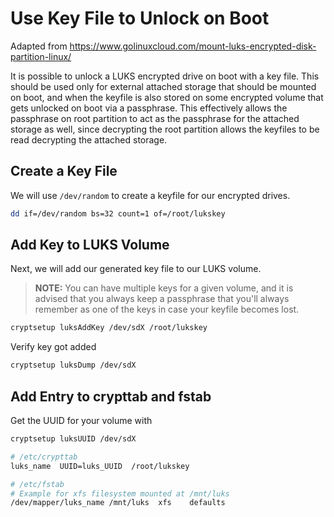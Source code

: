 # Use Key File to Unlock on Boot

Adapted from <https://www.golinuxcloud.com/mount-luks-encrypted-disk-partition-linux/>

It is possible to unlock a LUKS encrypted drive on boot with a key file. This should be used only for external attached storage that should be mounted on boot, and when the keyfile is also stored on some encrypted volume that gets unlocked on boot via a passphrase. This effectively allows the passphrase on root partition to act as the passphrase for the attached storage as well, since decrypting the root partition allows the keyfiles to be read decrypting the attached storage.

## Create a Key File

We will use `/dev/random` to create a keyfile for our encrypted drives.

```bash
dd if=/dev/random bs=32 count=1 of=/root/lukskey
```

## Add Key to LUKS Volume

Next, we will add our generated key file to our LUKS volume.

> **NOTE:** You can have multiple keys for a given volume, and it is advised that you always keep a passphrase that you'll always remember as one of the keys in case your keyfile becomes lost.

```bash
cryptsetup luksAddKey /dev/sdX /root/lukskey
```

Verify key got added

```bash
cryptsetup luksDump /dev/sdX
```

## Add Entry to crypttab and fstab

Get the UUID for your volume with

```bash
cryptsetup luksUUID /dev/sdX
```

```bash
# /etc/crypttab
luks_name  UUID=luks_UUID  /root/lukskey
```

```bash
# /etc/fstab
# Example for xfs filesystem mounted at /mnt/luks
/dev/mapper/luks_name /mnt/luks  xfs    defaults
```

